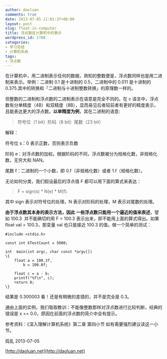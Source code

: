 ```yaml
---
author: daoluan
comments: true
date: 2013-07-05 11:01:37+00:00
layout: post
slug: float-in-computer
title: 浮点数在计算机中的表示
wordpress_id: 1788
categories:
- 学习总结
- 计算机系统
tags:
- 浮点数
---
```


在计算机中，用二进制表示任何的数据，熟知的整数便是，浮点数同样也是用二进制来表示。举例：二进制 0.1 是十进制的 0.5，二进制中的 0.011 是十进制的 0.375.其中的转换和「二进制与十进制整数转换」的原理数一样的。

但整数的二进制和浮点数的二进制表示在语意是完全不同的。在 c 语言中，浮点数有分单精度（4B）和双精度（8B），显而易见后者较前者有更好的精度表示，且能表达更大的浮点数。**以单精度为例**，其在二进制的语意:


> 符号位（1 bit）阶码（8 bit）尾数（23 bit）


解释：

符号位 s：0 表示正数，否则表示负数

阶码 e：对浮点数的加权。根据阶码的不同，浮点数被分为规格化数，非规格化数，无穷大和 NAN。

尾数 f：二进制的一个小数，即 0.f（非规格化数）或者 1.f（规格化数）。

无论如何分类，我们假设最后的浮点值 F 都可以用下面的算式来表达：


> F = sign(s) * N(e) * M(f).

其中 sign 表示对符号位的处理，N 表示对阶码的处理，M 表示对尾数的处理。


**由于浮点数其本身的表示方法，因此 一些浮点数只能用一个逼近的值来表述**，譬如 100.3  并不能确切的用 F = 100.3 表示出来，即不能用上面的算式得出。如果 float val = 100.3，那变量 val 也只是接近 100.3 的值。做一个简单的测试：

    
    #include <stdio.h>
    
    const int kTestCount = 5000;
    
    int  main(int argc, char const *argv[])
    \{
    	float a = 100.3f,
    		b = 100.0f;
    
    	float c = a - b;
    	printf("%f\n", c);
    	return 0;
    \}


结果是 0.300003 看！还是有稍微的差错的，并不是完全是 0.3。

通由上面的实例，我们吸取教训：不能像整数那样对浮点数进行比较判断，经典的错误是 x == 0.0，原因在前面的浮点数的简介中会有提示。

参考资料：《深入理解计算机系统》第二章 第四小节 如有需要强烈建议读这一小节。

捣乱 2013-07-05

[http://daoluan.net](http://daoluan.net)
